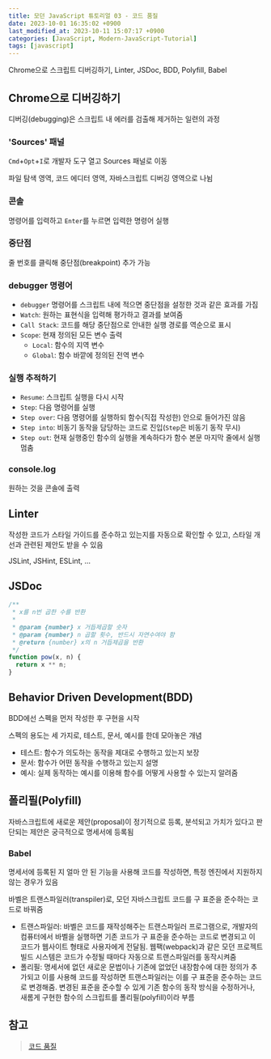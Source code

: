 ```yaml
---
title: 모던 JavaScript 튜토리얼 03 - 코드 품질
date: 2023-10-01 16:35:02 +0900
last_modified_at: 2023-10-11 15:07:17 +0900
categories: [JavaScript, Modern-JavaScript-Tutorial]
tags: [javascript]
---
```


Chrome으로 스크립트 디버깅하기, Linter, JSDoc, BDD, Polyfill, Babel

## Chrome으로 디버깅하기

디버깅(debugging)은 스크립트 내 에러를 검출해 제거하는 일련의 과정

### 'Sources' 패널

`Cmd`+`Opt`+`I`로 개발자 도구 열고 Sources 패널로 이동

파일 탐색 영역, 코드 에디터 영역, 자바스크립트 디버깅 영역으로 나뉨

### 콘솔

명령어를 입력하고 `Enter`를 누르면 입력한 명령어 실행

### 중단점

줄 번호를 클릭해 중단점(breakpoint) 추가 가능

### debugger 명령어

- `debugger` 명령어를 스크립트 내에 적으면 중단점을 설정한 것과 같은 효과를 가짐
- `Watch`: 원하는 표현식을 입력해 평가하고 결과를 보여줌
- `Call Stack`: 코드를 해당 중단점으로 안내한 실행 경로를 역순으로 표시
- `Scope`: 현재 정의된 모든 변수 출력
  - `Local`: 함수의 지역 변수
  - `Global`: 함수 바깥에 정의된 전역 변수

### 실행 추적하기

- `Resume`: 스크립트 실행을 다시 시작
- `Step`: 다음 명령어를 실행
- `Step over`: 다음 명령어를 실행하되 함수(직접 작성한) 안으로 들어가진 않음
- `Step into`: 비동기 동작을 담당하는 코드로 진입(`Step`은 비동기 동작 무시)
- `Step out`: 현재 실행중인 함수의 실행을 계속하다가 함수 본문 마지막 줄에서 실행 멈춤

### console.log

원하는 것을 콘솔에 출력

## Linter

작성한 코드가 스타일 가이드를 준수하고 있는지를 자동으로 확인할 수 있고, 스타일 개선과 관련된 제안도 받을 수 있음

JSLint, JSHint, ESLint, ...

## JSDoc

```javascript
/**
 * x를 n번 곱한 수를 반환
 *
 * @param {number} x 거듭제곱할 숫자
 * @param {number} n 곱할 횟수, 반드시 자연수여야 함
 * @return {number} x의 n 거듭제곱을 반환
 */
function pow(x, n) {
  return x ** n;
}
```

## Behavior Driven Development(BDD)

BDD에선 스펙을 먼저 작성한 후 구현을 시작

스펙의 용도는 세 가지로, 테스트, 문서, 예시를 한데 모아놓은 개념

- 테스트: 함수가 의도하는 동작을 제대로 수행하고 있는지 보장
- 문서: 함수가 어떤 동작을 수행하고 있는지 설명
- 예시: 실제 동작하는 예시를 이용해 함수를 어떻게 사용할 수 있는지 알려줌

## 폴리필(Polyfill)

자바스크립트에 새로운 제안(proposal)이 정기적으로 등록, 분석되고 가치가 있다고 판단되는 제안은 궁극적으로 명세서에 등록됨

### Babel

명세서에 등록된 지 얼마 안 된 기능을 사용해 코드를 작성하면, 특정 엔진에서 지원하지 않는 경우가 있음

바벨은 트랜스파일러(transpiler)로, 모던 자바스크립트 코드를 구 표준을 준수하는 코드로 바꿔줌

- 트랜스파일러: 바벨은 코드를 재작성해주는 트랜스파일러 프로그램으로, 개발자의 컴퓨터에서 바벨을 실행하면 기존 코드가 구 표준을 준수하는 코드로 변경되고 이 코드가 웹사이트 형태로 사용자에게 전달됨. 웹팩(webpack)과 같은 모던 프로젝트 빌드 시스템은 코드가 수정될 때마다 자동으로 트랜스파일러를 동작시켜줌
- 폴리필: 명세서에 없던 새로운 문법이나 기존에 없었던 내장함수에 대한 정의가 추가되고 이를 사용해 코드를 작성하면 트랜스파일러는 이를 구 표준을 준수하는 코드로 변경해줌. 변경된 표준을 준수할 수 있게 기존 함수의 동작 방식을 수정하거나, 새롬게 구현한 함수의 스크립트를 폴리필(polyfill)이라 부름

## 참고

> [코드 품질](https://ko.javascript.info/code-quality)
